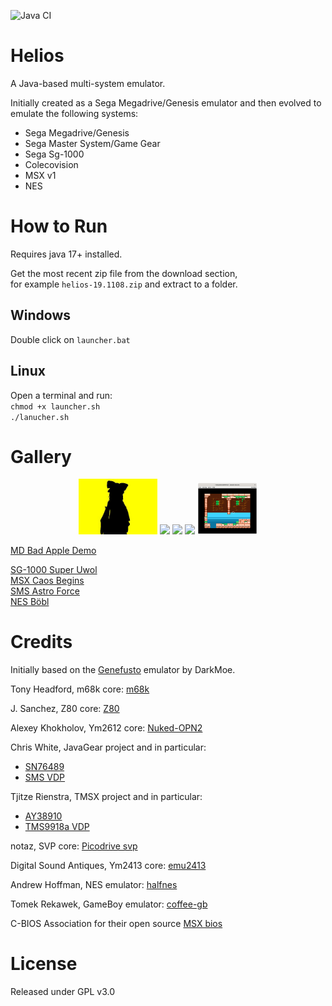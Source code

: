![Java CI](https://github.com/fedex81/helios/workflows/Java%20CI/badge.svg)

# Helios

A Java-based multi-system emulator.

Initially created as a Sega Megadrive/Genesis emulator and then evolved to emulate
the following systems:
- Sega Megadrive/Genesis
- Sega Master System/Game Gear
- Sega Sg-1000
- Colecovision
- MSX v1
- NES

# How to Run
Requires java 17+ installed.

Get the most recent zip file from the download section,  
for example `helios-19.1108.zip` and extract to a folder.

## Windows
Double click on `launcher.bat`

## Linux
Open a terminal and run:  
`chmod +x launcher.sh`  
`./lanucher.sh`

# Gallery

<p align="center">
<img src="res/site/bad_apple.gif" width="25%">
<img src="res/site/super_uwol.png" width="20%">    
<img src="res/site/astro_force.png" width="20%">    
<img src="res/site/caos_begins.png" width="20%">   
<img src="res/site/bobl.png" width="19%">
</p>

[MD Bad Apple Demo](http://www.pouet.net/prod.php?which=60780)

[SG-1000 Super Uwol](http://www.mojontwins.com/juegos_mojonos/super-uwol-sg-1000)  
[MSX Caos Begins](http://msxdev.msxblue.com/?page_id=305)    
[SMS Astro Force](http://www.smspower.org/Homebrew/AstroForce-SMS)     
[NES Böbl](http://forums.nesdev.com/viewtopic.php?f=35&t=19718)




# Credits

Initially based on the [Genefusto](https://github.com/DarkMoe/genefusto) emulator by DarkMoe.

Tony Headford, m68k core: [m68k](https://github.com/tonyheadford/m68k)

J. Sanchez, Z80 core: [Z80](https://github.com/jsanchezv/Z80Core)

Alexey Khokholov, Ym2612 core: [Nuked-OPN2](https://github.com/nukeykt/Nuked-OPN2)

Chris White, JavaGear project and in particular:
- [SN76489](http://javagear.sourceforge.net/source-repository.html)
- [SMS VDP](http://javagear.sourceforge.net/source-repository.html)

Tjitze Rienstra, TMSX project and in particular:
- [AY38910](https://github.com/tjitze/TMSX)
- [TMS9918a VDP](https://github.com/tjitze/TMSX)

notaz, SVP core: [Picodrive svp](https://notaz.gp2x.de/svp.php)

Digital Sound Antiques, Ym2413 core: [emu2413](https://github.com/digital-sound-antiques/emu2413)

Andrew Hoffman, NES emulator: [halfnes](https://github.com/andrew-hoffman/halfnes)

Tomek Rekawek, GameBoy emulator: [coffee-gb](https://github.com/trekawek/coffee-gb)

C-BIOS Association for their open source [MSX bios](http://cbios.sourceforge.net/)

# License
Released under GPL v3.0
